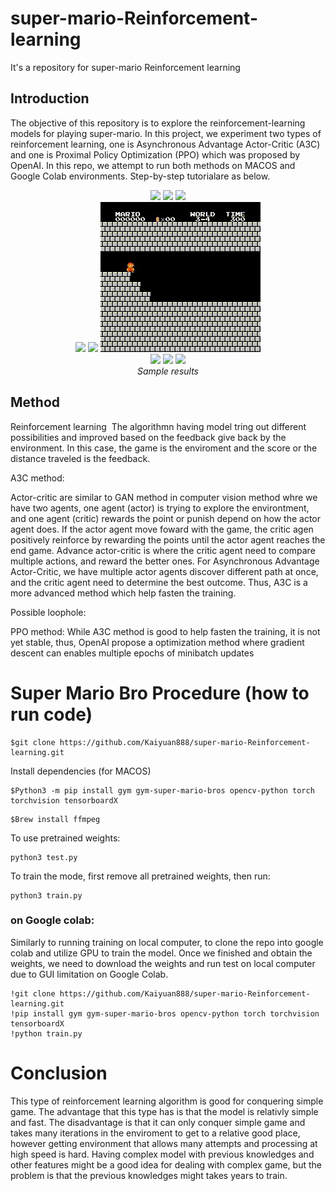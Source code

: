 # super-mario-Reinforcement-learning
It's a repository for super-mario Reinforcement learning

## Introduction
The objective of this repository is to explore the reinforcement-learning models for playing super-mario. In this project, we experiment two types of reinforcement learning, one is Asynchronous Advantage Actor-Critic (A3C) and one is Proximal Policy Optimization (PPO) which was proposed by OpenAI. In this repo, we attempt to run both methods on MACOS and Google Colab environments. Step-by-step tutorialare as below.  

<p align="center">
  <img src="output1/video_1_1.gif">
  <img src="output1/video_1_2.gif">
  <img src="output1/video_1_4.gif"><br/>
  <img src="output1/video_2_3.gif">
  <img src="output1/video_3_1.gif">
  <img src="output1/video_3_4.gif"><br/>
  <img src="output1/video_4_1.gif">
  <img src="output1/video_6_1.gif">
  <img src="output1/video_7_1.gif"><br/>
  <i>Sample results</i>
</p>

## Method 

Reinforcement learning 
The algorithmn having model tring out different possibilities and improved based on the feedback give back by the environment. In this case, the game is the enviroment and the score or the distance traveled is the feedback. 

A3C method:

Actor-critic are similar to GAN method in computer vision method whre we have two agents, one agent (actor) is trying to explore the environtment, and one agent (critic) rewards the point or punish depend on how the actor agent does. If the actor agent move foward with the game, the critic agen positively reinforce by rewarding the points until the actor agent reaches the end game. Advance actor-critic is where the critic agent need to compare multiple actions, and reward the better ones. For Asynchronous Advantage Actor-Critic, we have multiple actor agents discover different path at once, and the critic agent need to determine the best outcome. Thus, A3C is a more advanced method which help fasten the training.

Possible loophole:

PPO method: While A3C method is good to help fasten the training, it is not yet stable, thus, OpenAI propose a optimization method where gradient descent can enables multiple epochs of minibatch updates


# Super Mario Bro Procedure (how to run code) 

```
$git clone https://github.com/Kaiyuan888/super-mario-Reinforcement-learning.git
```

Install dependencies (for MACOS)
 
 ```
 $Python3 -m pip install gym gym-super-mario-bros opencv-python torch torchvision tensorboardX
 ```
 ```
 $Brew install ffmpeg
 ```
To use pretrained weights:
```
python3 test.py
```

To train the mode, first remove all pretrained weights, then run:

```
python3 train.py
```
 
 
 
 
 ### on Google colab:
 Similarly to running training on local computer, to clone the repo into google colab and utilize GPU to train the model. Once we finished and obtain the weights, we need to download the weights and run test on local computer due to GUI limitation on Google Colab. 
 
 ```
 !git clone https://github.com/Kaiyuan888/super-mario-Reinforcement-learning.git
 !pip install gym gym-super-mario-bros opencv-python torch torchvision tensorboardX
 !python train.py
 ```
 # Conclusion 
 
 This type of reinforcement learning algorithm is good for conquering simple game. The advantage that this type has is that the model is relativly simple and fast. The disadvantage is that it can only conquer simple game and takes many iterations in the enviroment to get to a relative good place, however getting environment that allows many attempts and processing at high speed is hard. Having complex model with previous knowledges and other features might be a good idea for dealing with complex game, but the problem is that the previous knowledges might takes years to train. 
